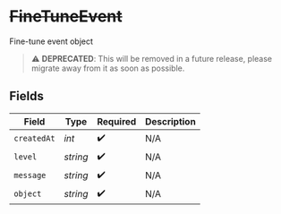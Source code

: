 # ~~FineTuneEvent~~

Fine-tune event object

> :warning: **DEPRECATED**: This will be removed in a future release, please migrate away from it as soon as possible.


## Fields

| Field              | Type               | Required           | Description        |
| ------------------ | ------------------ | ------------------ | ------------------ |
| `createdAt`        | *int*              | :heavy_check_mark: | N/A                |
| `level`            | *string*           | :heavy_check_mark: | N/A                |
| `message`          | *string*           | :heavy_check_mark: | N/A                |
| `object`           | *string*           | :heavy_check_mark: | N/A                |